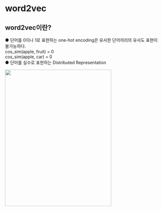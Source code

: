 # word2vec
## word2vec이란?
● 단어를 0이나 1로 표현하는 one-hot encoding은 유사한 단어끼리의 유사도 표현이 불가능하다.  
cos_sim(apple, fruit) = 0  
cos_sim(apple, car) = 0  
● 단어를 실수로 표현하는 Distributed Representation  

<img src="https://user-images.githubusercontent.com/98728682/152904099-a67b7e89-c412-483e-8176-eb626858d3d2.png" width="350" height="450">
